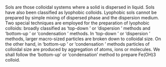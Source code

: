 Sols are those colloidal systems where a solid is dispersed in liquid. Sols have also been classified as lyophobic colloids. Lyophobic sols cannot be prepared by simple mixing of dispersed phase and the dispersion medium. Two special techniques are employed for the preparation of lyophobic colloids: broadly classified as ‘top-down ’ or ‘dispersion ’ methods and ‘bottom-up ’ or ‘condensation ’ methods. In ‘top-down ’ or ‘dispersion ’ methods, larger macro-sized particles are broken down to colloidal size. On the other hand, in ‘bottom-up ’ or ‘condensation ’ methods particles of colloidal size are produced by aggregation of atoms, ions or molecules. We shall follow the ‘bottom-up’ or ‘condensation’ method to prepare Fe(OH)3 colloid.  

